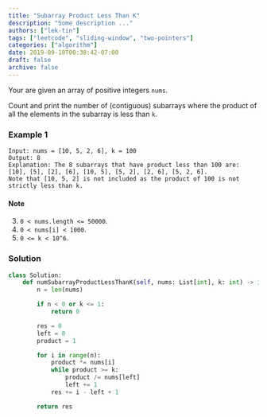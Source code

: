 ```yaml
---
title: "Subarray Product Less Than K"
description: "Some description ..."
authors: ["lek-tin"]
tags: ["leetcode", "sliding-window", "two-pointers"]
categories: ["algorithm"]
date: 2019-09-10T00:38:42-07:00
draft: false
archive: false
---
```

Your are given an array of positive integers `nums`.  

Count and print the number of (contiguous) subarrays where the product of all the elements in the subarray is less than `k`.

### Example 1
```
Input: nums = [10, 5, 2, 6], k = 100
Output: 8
Explanation: The 8 subarrays that have product less than 100 are: [10], [5], [2], [6], [10, 5], [5, 2], [2, 6], [5, 2, 6].
Note that [10, 5, 2] is not included as the product of 100 is not strictly less than k.
```
#### Note
3. `0 < nums.length <= 50000`.
2. `0 < nums[i] < 1000`.
1. `0 <= k < 10^6`.

### Solution
```python
class Solution:
    def numSubarrayProductLessThanK(self, nums: List[int], k: int) -> int:
        n = len(nums)

        if n < 0 or k <= 1:
            return 0

        res = 0
        left = 0
        product = 1

        for i in range(n):
            product *= nums[i]
            while product >= k:
                product /= nums[left]
                left += 1
            res += i - left + 1

        return res
```